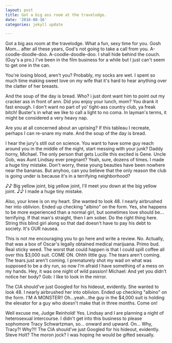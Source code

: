 ```yaml
---
layout: post
title: Got a big ass room at the travelodge.
date: '2016-08-16'
categories: jekyll update

---
```


Got a big ass room at the travelodge.  What a fun, sexy time for you. Gosh Mom… after all these years, God's not going to take a call from you. A-coodle-doodle-doo. A-coodle-doodle-doo. I shall hide behind the couch. (Guy's a pro.) I've been in the film business for a while but I just can't seem to get one in the can. 

You're losing blood, aren't you? Probably, my socks are wet. I spent so much time making sweet love on my wife that it's hard to hear anything over the clatter of her breasts. 

And the soup of the day is bread. Who? i just dont want him to point out my cracker ass in front of ann. Did you enjoy your lunch, mom? You drank it fast enough. I don't want no part of yo' tight-ass country club, ya freak bitch! Buster's in what we like to call a light to no coma. In layman's terms, it might be considered a very heavy nap. 

Are you at all concerned about an uprising? If this tableau I recreate, perhaps I can re-snare my mate. And the soup of the day is bread. 

I hear the jury's still out on science. You want to have some guy reach around you in the middle of the night, start messing with your junk? Daddy horny, Michael. The only person that gets Lucille this excited is Gene. Uncle Gob, was Aunt Lindsay ever pregnant? Yeah, sure, dozens of times. I made a huge tiny mistake. Don't worry, these young beauties have been nowhere near the bananas. But anyhoo, can you believe that the only reason the club is going under is because it's in a terrifying neighborhood? 

♪♪ Big yellow joint, big yellow joint, I'll meet you down at the big yellow joint. ♪♪ I made a huge tiny mistake. 

Also, your knee is on my heart. She wanted to look 48. I nearly airbrushed her into oblivion. Ended up checking "albino" on the form. Yes, she happens to be more experienced than a normal girl, but sometimes love should be… terrifying. If that man's straight, then I am sober. Do the right thing here. String this blind girl along so that dad doesn't have to pay his debt to society. It's OUR nausea. 

This is not me encouraging you to go here and write a review. No. Actually, that was a box of Oscar's legally obtained medical marijuana. Primo bud. Real sticky weed. The worst that could happen is that I could spill coffee all over this $3,000 suit. COME ON. Ohhh little guy. The tears aren't coming. The tears just aren't coming. I prematurely shot my wad on what was supposed to be a dry run, so now I'm afraid I have something of a mess on my hands. Hey, it was one night of wild passion! Michael: And yet you didn't notice her body? Gob: I like to look in the mirror. 

The CIA should've just Googled for his hideout, evidently. She wanted to look 48. I nearly airbrushed her into oblivion. Ended up checking "albino" on the form. I'M A MONSTER!! Oh…yeah…the guy in the $4,000 suit is holding the elevator for a guy who doesn't make that in three months. Come on! 

Well excuse me, Judge Reinhold! Yes. Lindsay and I are planning a night of heterosexual intercourse. I didn't get into this business to please sophomore Tracy Schwartzman, so… onward and upward. On… Why, Tracy?! Why?!! The CIA should've just Googled for his hideout, evidently. Steve Holt? The moron jock? I was hoping he would be gifted sexually. 

